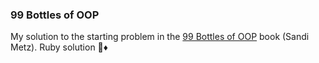 ### 99 Bottles of OOP
My solution to the starting problem in the [99 Bottles of OOP](https://sandimetz.com/99bottles) book (Sandi Metz).
Ruby solution 💎♦️

